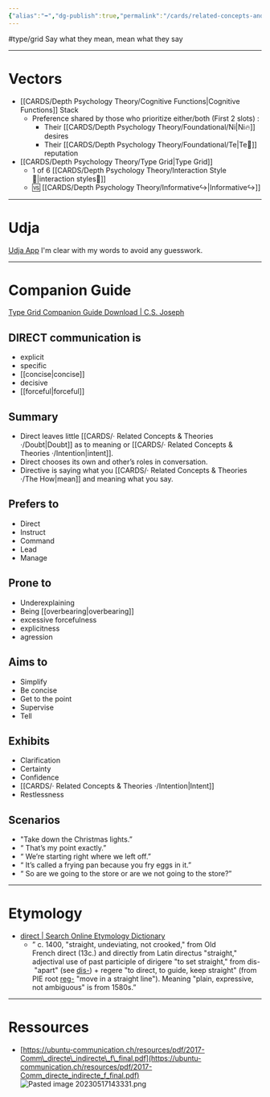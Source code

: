 ```yaml
---
{"alias":"➡️","dg-publish":true,"permalink":"/cards/related-concepts-and-theories/direct/","dgPassFrontmatter":true,"created":"2023-01-01T13:12:17.828+01:00","updated":"2023-05-27T20:19:44.486+02:00"}
---
```


#type/grid 
Say what they mean, mean what they say 

---
# Vectors  
- [[CARDS/Depth Psychology Theory/Cognitive Functions\|Cognitive Functions]] Stack
	- Preference shared by those who prioritize either/both (First 2 slots) : 
		- Their [[CARDS/Depth Psychology Theory/Foundational/Ni\|Ni🔥]] desires 
		- Their [[CARDS/Depth Psychology Theory/Foundational/Te\|Te🏹]] reputation 
- [[CARDS/Depth Psychology Theory/Type Grid\|Type Grid]]
	- 1 of 6 [[CARDS/Depth Psychology Theory/Interaction Style💬\|interaction styles💬]] 
	- 🆚 [[CARDS/Depth Psychology Theory/Informative↪️\|Informative↪️]] 

---
# Udja
[Udja App](https://www.udja.app/#/)
I'm clear with my words to avoid any guesswork.

---
# Companion Guide 
[Type Grid Companion Guide Download | C.S. Joseph](https://csjoseph.life/type-grid-companion-guide-download/)

## **DIRECT communication is** 
-   explicit
-   specific
-   [[concise\|concise]]
-   decisive
-   [[forceful\|forceful]]  
## **Summary**
  - Direct leaves little [[CARDS/· Related Concepts & Theories ·/Doubt\|Doubt]] as to meaning or [[CARDS/· Related Concepts & Theories ·/Intention\|intent]].
  - Direct chooses its own and other’s roles in conversation.
  - Directive is saying what you [[CARDS/· Related Concepts & Theories ·/The How\|mean]] and meaning what you say.
## **Prefers to** 
-   Direct
-   Instruct
-   Command
-   Lead
-   Manage

## **Prone to** 
-   Underexplaining
-   Being [[overbearing\|overbearing]]
-   excessive forcefulness
-   explicitness
-   agression

## **Aims to**
-   Simplify
-   Be concise
-   Get to the point
-   Supervise
-   Tell

## **Exhibits**
-   Clarification
-   Certainty
-   Confidence
-   [[CARDS/· Related Concepts & Theories ·/Intention\|Intent]]
-   Restlessness 

## **Scenarios**
-   "Take down the Christmas lights.”
- “ That’s my point exactly.”
-   “ We’re starting right where we left off.”
-   “ It’s called a frying pan because you fry eggs in it.”
-   “ So are we going to the store or are we not going to the store?”

---
# Etymology 
- [direct | Search Online Etymology Dictionary](https://www.etymonline.com/search?q=direct)
	- ” c. 1400, "straight, undeviating, not crooked," from Old French direct (13c.) and directly from Latin directus "straight," adjectival use of past participle of dirigere "to set straight," from dis- "apart" (see [dis-](https://www.etymonline.com/word/dis-?ref=etymonline_crossreference "Etymology, meaning and definition of dis- ")) + regere "to direct, to guide, keep straight" (from PIE root [reg-](https://www.etymonline.com/word/*reg-?ref=etymonline_crossreference "Etymology, meaning and definition of *reg- ") "move in a straight line"). Meaning "plain, expressive, not ambiguous" is from 1580s.”
---
# Ressources 
- [https://ubuntu-communication.ch/resources/pdf/2017-Comm\_directe\_indirecte\_f\_final.pdf](https://ubuntu-communication.ch/resources/pdf/2017-Comm_directe_indirecte_f_final.pdf)
![Pasted image 20230517143331.png](/img/user/EXTRAS/Images/Pasted%20image%2020230517143331.png)



